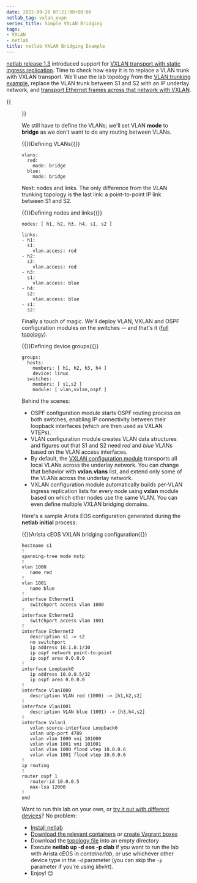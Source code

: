 ```yaml
---
date: 2022-09-26 07:21:00+00:00
netlab_tag: vxlan_evpn
series_title: Simple VXLAN Bridging
tags:
- VXLAN
- netlab
title: netlab VXLAN Bridging Example
---
```

[netlab release 1.3](/2022/09/netlab-1-3.html) introduced support for [VXLAN transport with static ingress replication](https://netlab.tools/module/vxlan/). Time to check how easy it is to replace a VLAN trunk with VXLAN transport. We'll use the lab topology from the [VLAN trunking example](/2022/06/netsim-vlan-trunk.html), replace the VLAN trunk between S1 and S2 with an IP underlay network, and [transport Ethernet frames across that network with VXLAN](https://github.com/ipspace/netlab-examples/tree/master/VXLAN/vxlan-bridging).

{{<figure src="/2022/09/vxlan-bridging.png" caption="Lab topology">}}
<!--more-->
We still have to define the VLANs; we'll set VLAN **mode** to **bridge** as we don't want to do any routing between VLANs.

{{<cc>}}Defining VLANs{{</cc>}}
```
vlans:
  red:
    mode: bridge
  blue:
    mode: bridge
```

Next: nodes and links. The only difference from the VLAN trunking topology is the last link: a point-to-point IP link between S1 and S2.

{{<cc>}}Defining nodes and links{{</cc>}}
```
nodes: [ h1, h2, h3, h4, s1, s2 ]

links:
- h1:
  s1:
    vlan.access: red
- h2:
  s2:
    vlan.access: red
- h3:
  s1:
    vlan.access: blue
- h4:
  s2:
    vlan.access: blue
- s1:
  s2:
```

Finally a touch of magic. We'll deploy VLAN, VXLAN and OSPF configuration modules on the switches -- and that's it ([full topology](https://github.com/ipspace/netlab-examples/blob/master/VXLAN/vxlan-bridging/topology.yml)).

{{<cc>}}Defining device groups{{</cc>}}
```
groups:
  hosts:
    members: [ h1, h2, h3, h4 ]
    device: linux
  switches:
    members: [ s1,s2 ]
    module: [ vlan,vxlan,ospf ]
```

Behind the scenes:

* OSPF configuration module starts OSPF routing process on both switches, enabling IP connectivity between their loopback interfaces (which are then used as VXLAN VTEPs).
* VLAN configuration module creates VLAN data structures and figures out that S1 and S2 need *red* and *blue* VLANs based on the VLAN access interfaces.
* By default, the [VXLAN configuration module](https://netlab.tools/module/vxlan/) transports all local VLANs across the underlay network. You can change that behavior with **vxlan.vlans** list, and extend only some of the VLANs across the underlay network.
* VXLAN configuration module automatically builds per-VLAN ingress replication lists for every node using **vxlan** module based on which other nodes use the same VLAN. You can even define multiple VXLAN bridging domains.

Here's a sample Arista EOS configuration generated during the **netlab initial** process:

{{<cc>}}Arista cEOS VXLAN bridging configuration{{</cc>}}
```
hostname s1
!
spanning-tree mode mstp
!
vlan 1000
   name red
!
vlan 1001
   name blue
!
interface Ethernet1
   switchport access vlan 1000
!
interface Ethernet2
   switchport access vlan 1001
!
interface Ethernet3
   description s1 -> s2
   no switchport
   ip address 10.1.0.1/30
   ip ospf network point-to-point
   ip ospf area 0.0.0.0
!
interface Loopback0
   ip address 10.0.0.5/32
   ip ospf area 0.0.0.0
!
interface Vlan1000
   description VLAN red (1000) -> [h1,h2,s2]
!
interface Vlan1001
   description VLAN blue (1001) -> [h3,h4,s2]
!
interface Vxlan1
   vxlan source-interface Loopback0
   vxlan udp-port 4789
   vxlan vlan 1000 vni 101000
   vxlan vlan 1001 vni 101001
   vxlan vlan 1000 flood vtep 10.0.0.6
   vxlan vlan 1001 flood vtep 10.0.0.6
!
ip routing
!
router ospf 1
   router-id 10.0.0.5
   max-lsa 12000
!
end
```

Want to run this lab on your own, or [try it out with different devices](https://github.com/ipspace/netlab-examples/tree/master/VXLAN/vxlan-bridging#changing-device-types)? No problem:

* [Install netlab](https://netlab.tools/install/)
* [Download the relevant containers](https://netlab.tools/labs/clab/) or [create Vagrant boxes](https://netlab.tools/labs/libvirt/)
* Download the [topology file](https://github.com/ipspace/netlab-examples/blob/master/VXLAN/vxlan-bridging/topology.yml) into an empty directory
* Execute **netlab up -d eos -p clab** if you want to run the lab with Arista cEOS in *containerlab*, or use whichever other device type in the `-d` parameter (you can skip the `-p` parameter if you're using *libvirt*).
* Enjoy! 😊
